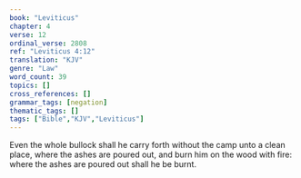 ```yaml
---
book: "Leviticus"
chapter: 4
verse: 12
ordinal_verse: 2808
ref: "Leviticus 4:12"
translation: "KJV"
genre: "Law"
word_count: 39
topics: []
cross_references: []
grammar_tags: [negation]
thematic_tags: []
tags: ["Bible","KJV","Leviticus"]
---
```

Even the whole bullock shall he carry forth without the camp unto a clean place, where the ashes are poured out, and burn him on the wood with fire: where the ashes are poured out shall he be burnt.
